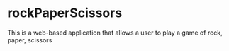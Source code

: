 # rockPaperScissors
This is a web-based application that allows a user to play a game of rock, paper, scissors
